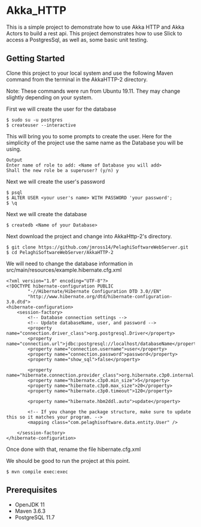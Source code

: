 # Akka_HTTP
This is a simple project to demonstrate how to use Akka HTTP and Akka Actors to build a rest api. This project demonstrates how to use Slick to access a PostgresSql, as well as, some basic unit testing.

## Getting Started
Clone this project to your local system and use the following Maven command from the terminal in the AkkaHTTP-2 directory.

Note: These commands were run from Ubuntu 19.11. They may change slightly depending on your system.

First we will create the user for the database
```
$ sudo su -u postgres
$ createuser --interactive
```
This will bring you to some prompts to create the user. Here for the simplicity of the project use the same name as the Database you will be using.
```
Output
Enter name of role to add: <Name of Database you will add>
Shall the new role be a superuser? (y/n) y
```
Next we will create the user's password
```
$ psql
$ ALTER USER <your user's name> WITH PASSWORD 'your password';
$ \q
```
Next we will create the database
```
$ createdb <Name of your Database>
```
Next download the project and change into AkkaHttp-2's directory.

```
$ git clone https://github.com/jmross14/PelaghiSoftwareWebServer.git
$ cd PelaghiSoftwareWebServer/AkkaHTTP-2
```
We will need to change the database information in src/main/resources/example.hibernate.cfg.xml
```
<?xml version="1.0" encoding="UTF-8"?>
<!DOCTYPE hibernate-configuration PUBLIC
        "-//Hibernate/Hibernate Configuration DTD 3.0//EN"
        "http://www.hibernate.org/dtd/hibernate-configuration-3.0.dtd">
<hibernate-configuration>
    <session-factory>
        <!-- Database connection settings -->
        <!-- Update databaseName, user, and password -->
        <property name="connection.driver_class">org.postgresql.Driver</property>
        <property name="connection.url">jdbc:postgresql://localhost/databaseName</property>
        <property name="connection.username">user</property>
        <property name="connection.password">password</property>
        <property name="show_sql">false</property>

        <property name="hibernate.connection.provider_class">org.hibernate.c3p0.internal.C3P0ConnectionProvider</property>
        <property name="hibernate.c3p0.min_size">5</property>
        <property name="hibernate.c3p0.max_size">20</property>
        <property name="hibernate.c3p0.timeout">120</property>

        <property name="hibernate.hbm2ddl.auto">update</property>

        <!-- If you change the package structure, make sure to update this so it matches your program. -->
        <mapping class="com.pelaghisoftware.data.entity.User" />

    </session-factory>
</hibernate-configuration>
```
Once done with that, rename the file hibernate.cfg.xml

We should be good to run the project at this point.
```
$ mvn compile exec:exec
``` 



## Prerequisites
* OpenJDK 11
* Maven 3.6.3
* PostgreSQL 11.7
